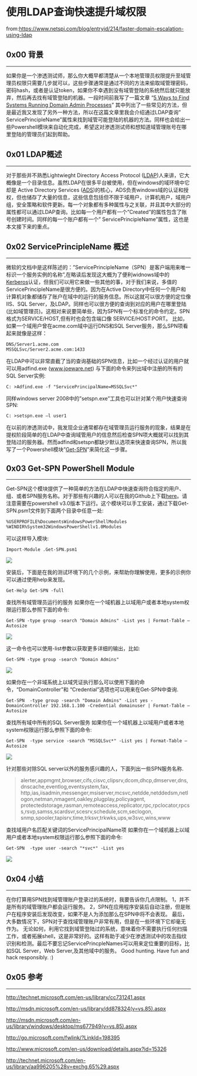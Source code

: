 # 使用LDAP查询快速提升域权限

from:https://www.netspi.com/blog/entryid/214/faster-domain-escalation-using-ldap

0x00 背景
-------

* * *

如果你是一个渗透测试师，那么你大概早都清楚从一个本地管理员权限提升至域管理员权限只需要几步就可以，这些步骤通常是通过不同的方法来偷取域管理密码，密码hash，或者是认证token，如果你不幸遇到没有域管登陆的系统然后就只能放弃，然后再去找有域管登陆的机器。一段时间前我写了一篇文章 “[5 Ways to Find Systems Running Domain Admin Processes](https://www.netspi.com/blog/entryid/132/5-ways-to-find-systems-running-domain-admin-processes)” 其中列出了一些常见的方法，但是最近我又发现了另外一种方法，所以在这篇文章里我会介绍通过LDAP查询” ServicePrincipleName”属性来找到域管可能登陆的机器的方法。同样也会给出一些Powershell模块来自动化完成，希望这对渗透测试师和想知道域管理账号在哪里登陆的管理员们起到帮助。

0x01 LDAP概述
-----------

* * *

对于那些并不熟悉Lightwieght Directory Access Protocol ([LDAP](http://en.wikipedia.org/wiki/Ldap))人来讲，它大概像是一个目录信息。虽然LDAP在很多平台被使用，但在windows的域环境中它却是 Active Directory Services ([ADS](http://en.wikipedia.org/wiki/Active_Directory))的核心，ADS负责windows域的认证和授权，但也储存了大量的信息，这些信息包括但不限于域用户，计算机用户，域用户组，安全策略和软件更新。每一个对象都有多种属性与之关联，并且其中大部分的属性都可以通过LDAP查询。比如每一个用户都有一个”Created”的属性包含了账号创建时间。同样的每一个账户都有一个” ServicePrincipleName”属性，这也是本文接下来的重点。

0x02 ServicePrincipleName 概述
----------------------------

* * *

微软的文档中是这样陈述的：”ServicePrincipleName（SPN）是客户端用来唯一标识一个服务实例的名称”,在略读后发现这大概为了便利widnows域中的[Kerberos](http://technet.microsoft.com/en-us/library/bb742516.aspx)认证，但我们可以用它来做一些其他的事，对于我们来说，多值的ServicePrincipleName是很方便的。因为在Active Directory中任何一个用户和计算机对象都储存了账户在域中的运行的服务信息。所以这就可以很方便的定位像IIS、SQL Server，及LDAP。同样也可以很方便的查询到对应的用户在哪里登陆(比如域管理员)。这相对来说要简单些，因为SPN有一个标准化的命令约定。SPN格式为SERVICE/HOST,但有时也会包含端口像 SERVICE/HOST:PORT。 比如，如果一个域用户曾在acme.com域中运行DNS和SQL Server服务，那么SPN项看起来就像是这样：

```
DNS/Server1.acme.com
MSSQLSvc/Server2.acme.com:1433

```

在LDAP中可以非常直截了当的查询基础的SPN信息，比如一个经过认证的用户就可以用adfind.exe (www.joeware.net) 与下面的命令来列出域中注册的所有的SQL Server实例:

```
C: >Adfind.exe -f "ServicePrincipalName=MSSQLSvc*"

```

同样windows server 2008中的”setspn.exe”工具也可以针对某个用户快速查询SPN:

```
C: >setspn.exe –l user1

```

在以前的渗透测试中，我发现企业通常都存在域管理员运行服务的现象，结果是在提权阶段简单的在LDAP中查询域管用户的信息然后检查SPN项大概就可以找到其登陆过的服务器。然而adfind和setspn都缺少默认选项来快速查询SPN，所以我写了一个Powershell模块”[Get-SPN](https://github.com/nullbind/Powershellery/blob/master/Stable-ish/Get-SPN/Get-SPN.psm1)”来简化这一步骤。

0x03 Get-SPN PowerShell Module
------------------------------

* * *

Get-SPN这个模块提供了一种简单的方法在LDAP中快速查询符合指定的用户、组、或者SPN服务名称。对于那些有兴趣的人可以在我的Github上下载[here](https://github.com/nullbind/Powershellery/blob/master/Stable-ish/Get-SPN/Get-SPN.psm1)。请注意需要在powershell v3.0版本下运行。这个模块可以手工安装，通过下载Get-SPN.psm1文件到下面两个目录中任意一处:

```
%USERPROFILE%DocumentsWindowsPowerShellModules
%WINDIR%System32WindowsPowerShellv1.0Modules

```

可以这样导入模块:

```
Import-Module .Get-SPN.psm1

```

![](http://drops.javaweb.org/uploads/images/db1b13195d2e1d6f4e046bcfedd693fba418730b.jpg)

安装后，下面是在我的测试环境下的几个示例，来帮助你理解使用，更多的示例你可以通过使用help来发现。

```
Get-Help Get-SPN -full

```

查找所有域管理员运行的服务 如果你在一个域机器上以域用户或者本地system权限运行那么参照下面的命令:

```
Get-SPN -type group -search "Domain Admins" -List yes | Format-Table –Autosize

```

![](http://drops.javaweb.org/uploads/images/b1eb868f90e52031f1f9b35b0d93e9602e92de38.jpg)

这一命令也可以使用-list参数以获取更多详细的输出，比如:

```
Get-SPN -type group -search "Domain Admins"

```

![](http://drops.javaweb.org/uploads/images/08730ed044db6788d9fbaf787f507b46ab2916a3.jpg)

如果你在一个非域系统上以域凭证执行那么可以使用下面的命令，“DomainController”和 “Credential”选项也可以用来在Get-SPN中查询.

```
Get-SPN  -type group -search "Domain Admins" -List yes -DomainController 192.168.1.100 -Credential domainuser | Format-Table –Autosize

```

查找所有域中所有的SQL Server服务 如果你在一个域机器上以域用户或者本地system权限运行那么参照下面的命令:

```
Get-SPN  -type service -search "MSSQLSvc*" -List yes | Format-Table –Autosize

```

![](http://drops.javaweb.org/uploads/images/0176bf16a6857a098e0b0d5b55c57576729b241b.jpg)

针对那些对除SQL server以外的服务感兴趣的人，下面列出一些SPN服务名称.

> alerter,appmgmt,browser,cifs,cisvc,clipsrv,dcom,dhcp,dmserver,dns,dnscache,eventlog,eventsystem,fax, http,ias,iisadmin,messenger,msiserver,mcsvc,netdde,netddedsm,netlogon,netman,nmagent,oakley,plugplay,policyagent, protectedstorage,rasman,remoteaccess,replicator,rpc,rpclocator,rpcss,rsvp,samss,scardsvr,scesrv,schedule,scm,seclogon, snmp,spooler,tapisrv,time,trksvr,trkwks,ups,w3svc,wins,www

查找域用户名匹配关键词的ServicePrincipalName项 如果你在一个域机器上以域用户或者本地system权限运行那么参照下面的命令:

```
Get-SPN  -type user -search "*svc*" -List yes

```

![](http://drops.javaweb.org/uploads/images/02934f76d9910004798dd2acf690d5d48ef7b48d.jpg)

0x04 小结
-------

* * *

在你打算用SPN找到域管理账户登录过的系统时，我要告诉你几点限制。 1，并不是所有的域管理账户都会运行服务。 2，SPN在应用程序安装后自动注册，但是账户在程序安装后发现改变，如果不是人为添加那么在SPN中将不会表现。 最后，大多数情况下，SPN对于查找域管理账户非常有用，但是在一些环境下它却毫无作为。 无论如何，利用它找到域管登陆过的系统，意味着你不需要执行任何扫描工作，或者拓展shell，这是非常好的。这样有助于减少在渗透测试中的攻击指纹识别和检测。最后不要忘记ServicePrincpleNames可以用来定位重要的目标，比如SQL Server，Web Server,及其他域中的服务。 Good hunting. Have fun and hack responsibly. :)

0x05 参考
-------

* * *

http://technet.microsoft.com/en-us/library/cc731241.aspx

http://msdn.microsoft.com/en-us/library/dd878324(v=vs.85).aspx

http://msdn.microsoft.com/en-us/library/windows/desktop/ms677949(v=vs.85).aspx

http://go.microsoft.com/fwlink/?LinkId=198395

http://www.microsoft.com/en-us/download/details.aspx?id=15326

http://technet.microsoft.com/en-us/library/aa996205%28v=exchg.65%29.aspx